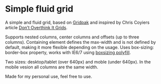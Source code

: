 # Simple fluid grid

A simple and fluid grid, based on [Gridpak](http://gridpak.com) and inspired by Chris Coyiers article [Don’t Overthink It Grids](http://css-tricks.com/dont-overthink-it-grids/).

Supports nested columns, center columns and offsets (up to three columns). Containing element defines the max-width and is not defined by default, making it more flexible depending on the usage. Uses box-sizing: border-box property, works with IE6/7 using [boxsizing polyfill](https://github.com/Schepp/box-sizing-polyfill).

Two sizes: desktop/tablet (over 640px) and moble (under 640px). In the mobile vesion all columns are the same width.

Made for my personal use, feel free to use.